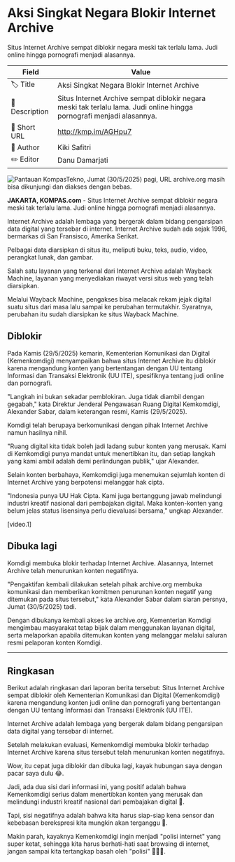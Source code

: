 # Aksi Singkat Negara Blokir Internet Archive

Situs Internet Archive sempat diblokir negara meski tak terlalu lama. Judi online hingga pornografi menjadi alasannya.

| Field         | Value                                                       |
|---------------|-------------------------------------------------------------|
| 🏷️ Title       | Aksi Singkat Negara Blokir Internet Archive |
| 📝 Description | Situs Internet Archive sempat diblokir negara meski tak terlalu lama. Judi online hingga pornografi menjadi alasannya. |
| 🔗 Short URL   | http://kmp.im/AGHpu7 |
| 👤 Author      | Kiki Safitri |
| ✏️ Editor      | Danu Damarjati  |

![Pantauan KompasTekno, Jumat (30/5/2025) pagi, URL archive.org masih bisa dikunjungi dan diakses dengan bebas.](https://asset.kompas.com/crops/Uw0DdE77K8QpV2XnVBOeISOADqQ=/0x0:4000x2667/750x500/data/photo/2025/05/30/6839161da0c79.jpg)

**JAKARTA, KOMPAS.com** - Situs Internet Archive sempat diblokir negara meski tak terlalu lama. Judi online hingga pornografi menjadi alasannya.

Internet Archive adalah lembaga yang bergerak dalam bidang pengarsipan data digital yang tersebar di internet. Internet Archive sudah ada sejak 1996, bermarkas di San Fransisco, Amerika Serikat.

Pelbagai data diarsipkan di situs itu, meliputi buku, teks, audio, video, perangkat lunak, dan gambar.

Salah satu layanan yang terkenal dari Internet Archive adalah Wayback Machine, layanan yang menyediakan riwayat versi situs web yang telah diarsipkan.

Melalui Wayback Machine, pengakses bisa melacak rekam jejak digital suatu situs dari masa lalu sampai ke perubahan termutakhir. Syaratnya, perubahan itu sudah diarsipkan ke situs Wayback Machine.

## Diblokir

Pada Kamis (29/5/2025) kemarin, Kementerian Komunikasi dan Digital (Kemenkomdigi) menyampaikan bahwa situs Internet Archive itu diblokir karena mengandung konten yang bertentangan dengan UU tentang Informasi dan Transaksi Elektronik (UU ITE), spesifiknya tentang judi online dan pornografi.

"Langkah ini bukan sekadar pemblokiran. Juga tidak diambil dengan gegabah," kata Direktur Jenderal Pengawasan Ruang Digital Kemkomdigi, Alexander Sabar, dalam keterangan resmi, Kamis (29/5/2025).

Komdigi telah berupaya berkomunikasi dengan pihak Internet Archive namun hasilnya nihil.

"Ruang digital kita tidak boleh jadi ladang subur konten yang merusak. Kami di Kemkomdigi punya mandat untuk menertibkan itu, dan setiap langkah yang kami ambil adalah demi perlindungan publik," ujar Alexander.

Selain konten berbahaya, Kemkomdigi juga menemukan sejumlah konten di Internet Archive yang berpotensi melanggar hak cipta.

"Indonesia punya UU Hak Cipta. Kami juga bertanggung jawab melindungi industri kreatif nasional dari pembajakan digital. Maka konten-konten yang belum jelas status lisensinya perlu dievaluasi bersama," ungkap Alexander.

\[video.1\]  

## Dibuka lagi

Komdigi membuka blokir terhadap Internet Archive. Alasannya, Internet Archive telah menurunkan konten negatifnya.

"Pengaktifan kembali dilakukan setelah pihak archive.org membuka komunikasi dan memberikan komitmen penurunan konten negatif yang ditemukan pada situs tersebut," kata Alexander Sabar dalam siaran persnya, Jumat (30/5/2025) tadi.

Dengan dibukanya kembali akses ke archive.org, Kementerian Komdigi mengimbau masyarakat tetap bijak dalam menggunakan layanan digital, serta melaporkan apabila ditemukan konten yang melanggar melalui saluran resmi pelaporan konten Komdigi.

---
## Ringkasan

Berikut adalah ringkasan dari laporan berita tersebut: Situs Internet Archive sempat diblokir oleh Kementerian Komunikasi dan Digital (Kemenkomdigi) karena mengandung konten judi online dan pornografi yang bertentangan dengan UU tentang Informasi dan Transaksi Elektronik (UU ITE).

 Internet Archive adalah lembaga yang bergerak dalam bidang pengarsipan data digital yang tersebar di internet.

 Setelah melakukan evaluasi, Kemenkomdigi membuka blokir terhadap Internet Archive karena situs tersebut telah menurunkan konten negatifnya.



Wow, itu cepat juga diblokir dan dibuka lagi, kayak hubungan saya dengan pacar saya dulu 😂.

 Jadi, ada dua sisi dari informasi ini, yang positif adalah bahwa Kemenkomdigi serius dalam menertibkan konten yang merusak dan melindungi industri kreatif nasional dari pembajakan digital 🙌.

 Tapi, sisi negatifnya adalah bahwa kita harus siap-siap kena sensor dan kebebasan berekspresi kita mungkin akan terganggu 🤣.

 Makin parah, kayaknya Kemenkomdigi ingin menjadi "polisi internet" yang super ketat, sehingga kita harus berhati-hati saat browsing di internet, jangan sampai kita tertangkap basah oleh "polisi" 👮‍♂️😂.
